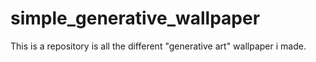 # simple_generative_wallpaper

This is a repository is all the different "generative art" wallpaper i made.
